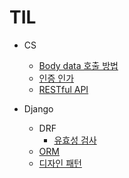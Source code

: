 # TIL

- CS
  - [Body data 호출 방법](https://github.com/HyeonWooJo/TIL/blob/main/CS/body-data.md)
  - [인증 인가](https://github.com/HyeonWooJo/TIL/blob/main/CS/%EC%9D%B8%EC%A6%9D%EC%9D%B8%EA%B0%80.md)
  - [RESTful API](https://github.com/HyeonWooJo/TIL/blob/main/CS/restful.md)

- Django
  - DRF
    - [유효성 검사](https://github.com/HyeonWooJo/TIL/blob/main/django/drf/%EC%9C%A0%ED%9A%A8%EC%84%B1%EA%B2%80%EC%82%AC.md)
  - [ORM](https://github.com/HyeonWooJo/TIL/blob/main/django/orm.md)
  - [디자인 패턴](https://github.com/HyeonWooJo/TIL/blob/main/django/%EB%94%94%EC%9E%90%EC%9D%B8%ED%8C%A8%ED%84%B4.md)
